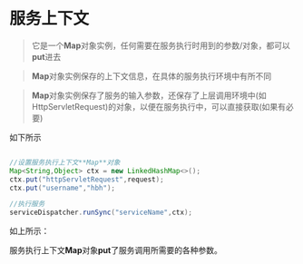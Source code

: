 # 服务上下文

> 它是一个**Map**对象实例，任何需要在服务执行时用到的参数/对象，都可以**put**进去

> **Map**对象实例保存的上下文信息，在具体的服务执行环境中有所不同

> **Map**对象实例保存了服务的输入参数，还保存了上层调用环境中(如HttpServletRequest)的对象，以便在服务执行中，可以直接获取(如果有必要)

如下所示

```java

//设置服务执行上下文**Map**对象
Map<String,Object> ctx = new LinkedHashMap<>();
ctx.put("httpServletRequest",request);
ctx.put("username","hbh");

//执行服务
serviceDispatcher.runSync("serviceName",ctx);

```

如上所示：

服务执行上下文**Map**对象**put**了服务调用所需要的各种参数。

